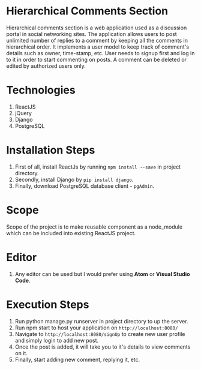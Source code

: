 # Hierarchical Comments Section

Hierarchical comments section is a web application used as a discussion portal in social networking sites.
The application allows users to post unlimited number of replies to a comment by keeping all the comments in hierarchical order.
It implements a user model to keep track of comment's details such as owner, time-stamp, etc. 
User needs to signup first and log in to it in order to start commenting on posts. A comment can be deleted or edited by authorized users only.

# Technologies

1. ReactJS
2. jQuery
3. Django
4. PostgreSQL

# Installation Steps

1. First of all, install ReactJs by running ```npm install --save``` in project directory.
2. Secondly, install Django by ```pip install django```.
3. Finally, download PostgreSQL database client - ```pgAdmin```.

# Scope

Scope of the project is to make reusable component as a node_module which can be included into existing ReactJS project.

# Editor

1. Any editor can be used but I would prefer using **Atom** or **Visual Studio Code**.

# Execution Steps

1. Run python manage.py runserver in project directory to up the server.
2. Run npm start to host your application on  ```http://localhost:8080/```
3. Navigate to ```http://localhost:8080/signUp``` to create new user profile and simply login to add new post.
4. Once the post is added, it will take you to it's details to view comments on it.
5. Finally, start adding new comment, replying it, etc.


